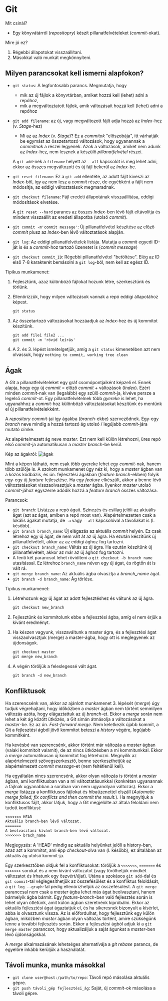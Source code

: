 # Git

Mit csinál?

- Egy könyvátárról (*repositopry*) készít pillanatfelvételeket (*commit*-okat).

Mire jó ez?

1. Régebbi állapotokat visszaállítani.
2. Másokkal való munkát megkönnyíteni.

## Milyen parancsokat kell ismerni alapfokon?

- `git status`: A legfontosabb parancs. Megmutatja, hogy
  - mik az új fájlok a könyvtárban, amiket hozzá kell (lehet) adni a repóhoz,
  - mik a megváltoztatott fájlok, amik változásait hozzá kell (lehet) adni a repóhoz
- `git add filename`: az új, vagy megváltozott fájlt adja hozzá az *Index*-hez (v. *Stage*-hez)
  - Mi az az *Index* (v. *Stage*)? Ez a *commitok* "előszobája", itt várhatják be egymást az összetartozó változások, hogy ugyanannak a *commitnak* a részei legyenek. Azok a változások, amiket nem adunk az *Index*-hez, nem lesznek a készülő *pillanatfelvétel* részei.

  A `git add`-nek a `filename` helyett az `--all` kapcsolót is meg lehet adni, ekkor az összes megváltozott és új fájl bekerül az *Index*-be.
- `git reset filename`: Ez a `git add` ellentéte, az adott fájlt kiveszi az *Index*-ből, így az nem lesz a *commit* része, de egyébként a fájlt nem módosítja, az eddigi változtatások megmaradnak.
- `git checkout filename`: Fájl eredeti állapotának visszaállítása, eddigi módosítások elvetése.

  A `git reset --hard` parancs az összes *Index*-ben lévő fájlt eltávolítja és mindent visszaállít az eredeti állapotba (utolsó *commit*).
- `git commit -m'commit message'`: Új pillanatfelvétel készítése az előző *commit* plusz az *Index*-ben lévő változtatások alapján.
- `git log`: Az eddigi pillanatfelvételek listája. Mutatja a *commit* egyedi ID-ját is és a *commit*-hoz tartozó üzenetet is (*commit message*)
- `git checkout commit_ID`: Régebbi pillanatfelvétel "betöltése". Elég az ID első 7-8 karakterét bemásolni a `git log`-ból, nem kell az egész ID.

Tipikus munkamenet:

1. Fejlesztünk, azaz különböző fájlokat hozunk létre, szerkesztünk és törlünk.
1. Ellenőrizzük, hogy milyen változások vannak a repó eddigi állapotához képest.

   ```txt
   git status
   ```
1. Az összetartozó változásokat hozzáadjuk az *Index*-hez és új kommitot készítünk.

   ```txt
   git add file1 file2 ...
   git commit -m 'rövid leírás'
   ```
1. A 2. és 3. lépést ismételgetjük, amíg a `git status` kimenetében azt nem olvassuk, hogy `nothing to commit, working tree clean`

## Ágak

A *Git* a pillanatfelvételeket egy gráf csomópontjaiként képzeli el. Ennek alapja, hogy egy új *commit* = előző *commit* + változások (*Index*). Ezért minden *commit*-nak van (legalább) egy szülő *commit*-ja, kivéve persze a legelső *commit*-ot. Egy pillanatfelvételnek több *gyereke* is lehet, ha ugyanahhoz a *commit*-hoz különböző változtatásokat készítünk és mentünk el új pillanatfelvételekként.

A *repository* *commit*-jai így ágakba (*branch*-ekbe) szerveződnek. Egy-egy *branch* neve mindig a hozzá tartozó ág utolsó / legújabb *commit*-jára mutató címke.

Az alapértelmezett ág neve *master*. Ezt nem kell külön létrehozni, üres repó első *commit*-ja automatikusan a *master branch*-be kerül.

Kép az ágakról: ![ágak](https://i2.wp.com/digitalvarys.com/wp-content/uploads/2019/06/GIT-Branchand-its-Operations.png?fit=1921%2C1057&ssl=1)

Mint a képen látható, nem csak több gyereke lehet egy *commit*-nak, hanem több szülője is. A szokott munkamenet úgy néz ki, hogy a *master* ágban van a közös kódbázis, és ún. fejlesztési ágakban (*feature branch*-ekben) folyik egy-egy új *feature* fejlesztése. Ha egy *feature* elkészült, akkor a benne lévő változtatásokat visszaolvasztjuk a *master* ágba. Ilyenkor *master* utolsó *commit*-jához egyszerre adódik hozzá a *feature branch* összes változása.

Parancsok:

- `git branch`: Listázza a repó ágait. Színezés és csillag jelöli az aktuális ágat (azt az ágat, amiben a repó most van). Alapértelmezetten csak a lokális ágakat mutatja, de `-a` vagy `--all` kapcsolóval a távoliakat is (l. később).
- `git branch branch_name`: Új elágazás az aktuális *commit* helyén. Ez csak létrehoz egy új ágat, de nem vált át az új ágra. Ha ezután készítünk új pillanatfelvételt, akkor az az eddigi ághoz fog tartozni.
- `git checkout branch_name`: Váltás az új ágra. Ha ezután készítünk új pillanatfelvételt, akkor az már az új ághoz fog tartozni.
- A fenti két parancsot lehet rövidíteni a `git checkout -b branch_name` utasítással. Ez létrehoz `branch_name` néven egy új ágat, és rögtön át is vált rá.
- `git merge branch_name`: Az aktuális ágba olvasztja a *branch_name* ágat.
- `git branch -d branch_name`: Ág törlése.

Tipikus munkamenet:

1. Létrehozunk egy új ágat az adott fejlesztéshez és váltunk az új ágra.

   ```txt
   git checkout new_branch
   ```
1. Fejlesztünk és kommitolunk ebbe a fejlesztési ágba, amíg el nem érjük a kívánt eredményt.
1. Ha készen vagyunk, visszaváltunk a master ágra, és a fejlesztési ágat visszaolvasztjuk (merge) a master-ágba, hogy ott is meglegyenek az újdonságok.

   ```txt
   git checkout master
   git merge new_branch
   ```
1. A végén töröljük a feleslegessé vált ágat.

   ```txt
   git branch -d new_branch
   ```

## Konfliktusok

Ha szerencsénk van, akkor az ajánlott munkamenet 3. lépését (*merge*) úgy tudjuk végrehajtani, hogy időközben a *master* ágban nem történt semmilyen változás azóta, hogy elágaztattuk az új *branch*-et. Ekkor a *merge* során nem lehet a két ág között ütközés, a Git simán átmásolja a változásokat a *master*-be. Ez az ún. *Fast-forward merge*. Nem keletkezik újabb kommit, a Git a fejlesztési ágból jövő kommitot beteszi a *history* végére, legújabb kommitként.

Ha kevésbé van szerencsénk, akkor történt már változás a *master* ágban (valaki kommitolt valamit), de az nincs ütközésben a mi kommitunkkal. Ekkor a *merge* automatikusan új kommitot fog létrehozni. Megnyílik az alapértelmezett szövegszerkesztő, benne szerkeszthetjük az alapértelmezett *commit message*-et (nem feltétlenül kell).

Ha egyáltalán nincs szerencsénk, akkor olyan változás is történt a *master* ágban, ami konfliktusban van a mi változtatásunkkal (konkrétan ugyanannak a fájlnak ugyanabban a sorában van nem ugyanolyan változás). Ekkor a *merge* listázza a konfliktusos fájlokat és hibaüzenettel elszáll (*Automatic merge failed; fix conflicts and then commit the result.*). Ha megnyitjuk a konfliktusos fájlt, akkor látjuk, hogy a Git megjelölte az általa feloldani nem tudott konfliktust:

```txt
<<<<<<< HEAD
Aktuális branch-ben lévő változat.
=======
A beolvasztani kívánt branch-ben lévő változat.
>>>>>>> brach_name
```

Megjegyzés: A 'HEAD' mindig az aktuális helyünket jelöli a history-ban, azaz azt a kommitot, ami épp *checkout*-olva van (l. később), ez általában az aktuális ág utolsó kommit-ja.

Egy szerkesztőben oldjuk fel a konfliktusokat: töröljük a `<<<<<<<`, `=======` és `>>>>>>>` sorokat és a nem kívánt változatot (vagy törölhetjük mindkét változatot és írhatunk egy öszvért/újat). Utána a szokásos `git add`-dal és `git commit`-tal véglegesíthetjük az összefésülést és a konfliktus feloldását, a `git log --graph`-fal pedig ellenőrizhetjük az összefésülést.
A `git merge` paranccsal nem csak a *master* ágba lehet más ágat beolvasztani, hanem bármelyik ágba bármit. Egy *feature-branch*-ben való fejlesztés során is lehet olyan ötletünk, amit külön ágban szeretnénk kipróbálni. Ekkor az aktuális fejlesztési ágat ágaztatjuk el, és ha sikeresnek bizonyult a kísérlet, abba is olvasztunk vissza. Az is előfordulhat, hogy fejlesztünk egy külön ágban, miközben *master* ágban olyan változás történt, amire szükségünk lenne a további fejlesztés során. Ekkor a fejlesztési ágból adjuk ki a `git merge master` parancsot, hogy aktualizáljuk a saját águnkat a *master*-ben lévő újdonságokkal.

A *merge* alkalmazásának lehetséges alternatívája a *git rebase* parancs, de egyelőre inkább kerüljük a használatát.

## Távoli munka, munka másokkal

- `git clone user@host:/path/to/repo`: Távoli repó másolása aktuális gépre.
- `git push távoli_gép fejlesztési_ág`: Saját, új *commit*-ok másolása a távoli gépre.
